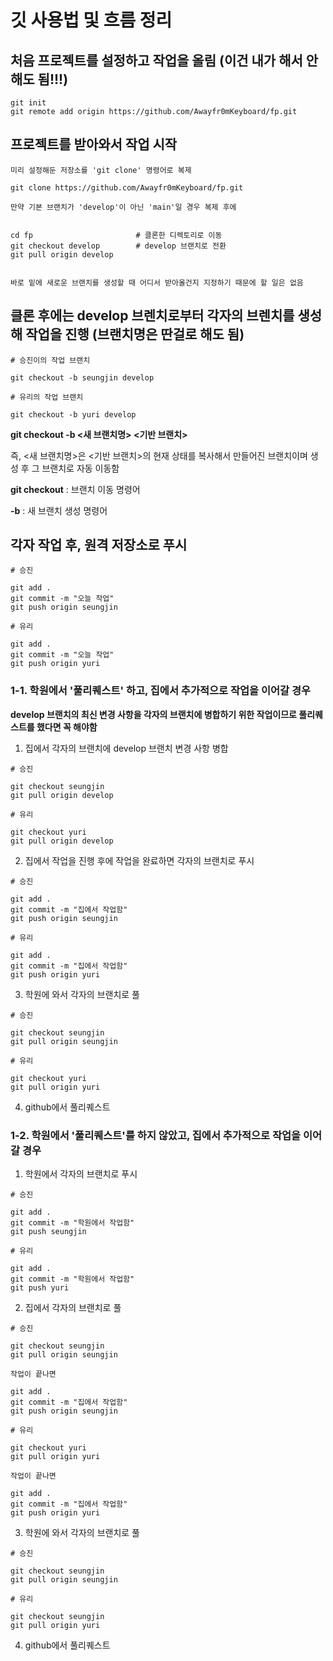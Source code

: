 # 깃 사용법 및 흐름 정리

## 처음 프로젝트를 설정하고 작업을 올림 (이건 내가 해서 안해도 됨!!!)
```
git init
git remote add origin https://github.com/Awayfr0mKeyboard/fp.git
```

## 프로젝트를 받아와서 작업 시작
```
미리 설정해둔 저장소를 'git clone' 명령어로 복제

git clone https://github.com/Awayfr0mKeyboard/fp.git
```
```
만약 기본 브랜치가 'develop'이 아닌 'main'일 경우 복제 후에


cd fp                       # 클론한 디렉토리로 이동
git checkout develop        # develop 브랜치로 전환
git pull origin develop


바로 밑에 새로운 브랜치를 생성할 때 어디서 받아올건지 지정하기 때문에 할 일은 없음
```


## 클론 후에는 develop 브렌치로부터 각자의 브렌치를 생성해 작업을 진행 (브랜치명은 딴걸로 해도 됨)
```
# 승진이의 작업 브랜치

git checkout -b seungjin develop
```
```
# 유리의 작업 브랜치

git checkout -b yuri develop
```
**git checkout -b <새 브랜치명> <기반 브랜치>**

즉, <새 브랜치명>은 <기반 브랜치>의 현재 상태를 복사해서 만들어진 브랜치이며 생성 후 그 브랜치로 자동 이동함

**git checkout** : 브랜치 이동 명령어

**-b** : 새 브랜치 생성 명령어


## 각자 작업 후, 원격 저장소로 푸시
```
# 승진

git add .
git commit -m "오늘 작업"
git push origin seungjin
```
```
# 유리

git add .
git commit -m "오늘 작업"
git push origin yuri
```

### 1-1. 학원에서 '풀리퀘스트' 하고, 집에서 추가적으로 작업을 이어갈 경우
**develop 브랜치의 최신 변경 사항을 각자의 브랜치에 병합하기 위한 작업이므로 풀리퀘스트를 했다면 꼭 해야함**
1. 집에서 각자의 브랜치에 develop 브랜치 변경 사항 병합
```
# 승진

git checkout seungjin
git pull origin develop
```
```
# 유리

git checkout yuri
git pull origin develop
```


2. 집에서 작업을 진행 후에 작업을 완료하면 각자의 브랜치로 푸시
```
# 승진

git add .
git commit -m "집에서 작업함"
git push origin seungjin
```
```
# 유리

git add .
git commit -m "집에서 작업함"
git push origin yuri
```

3. 학원에 와서 각자의 브랜치로 풀
```
# 승진

git checkout seungjin
git pull origin seungjin
```
```
# 유리

git checkout yuri
git pull origin yuri
```

4. github에서 풀리퀘스트

### 1-2. 학원에서 '풀리퀘스트'를 하지 않았고, 집에서 추가적으로 작업을 이어갈 경우
1. 학원에서 각자의 브랜치로 푸시
  ```
  # 승진
  
  git add .
  git commit -m "학원에서 작업함"
  git push seungjin
  ```
  ```
  # 유리
  
  git add .
  git commit -m "학원에서 작업함"
  git push yuri
  ```

2. 집에서 각자의 브랜치로 풀
  ```
  # 승진
  
  git checkout seungjin
  git pull origin seungjin
  
  작업이 끝나면
  
  git add .
  git commit -m "집에서 작업함"
  git push origin seungjin
  ```
  ```
  # 유리
  
  git checkout yuri
  git pull origin yuri
  
  작업이 끝나면
  
  git add .
  git commit -m "집에서 작업함"
  git push origin yuri
  ```

3. 학원에 와서 각자의 브랜치로 풀
  ```
  # 승진

  git checkout seungjin
  git pull origin seungjin
  ```
  ```
  # 유리

  git checkout seungjin
  git pull origin yuri
  ```

4. github에서 풀리퀘스트














  
